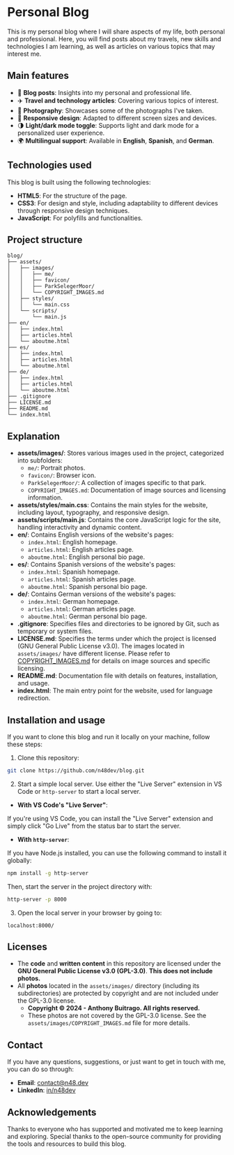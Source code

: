 # Personal Blog

This is my personal blog where I will share aspects of my life, both personal and professional. Here, you will find posts about my travels, new skills and technologies I am learning, as well as articles on various topics that may interest me.

## Main features

- 📝 **Blog posts**: Insights into my personal and professional life.
- ✈️ **Travel and technology articles**: Covering various topics of interest.
- 📸 **Photography**: Showcases some of the photographs I've taken.
- 🎨 **Responsive design**: Adapted to different screen sizes and devices.
- 🌗 **Light/dark mode toggle**: Supports light and dark mode for a personalized user experience.
- 🌍 **Multilingual support**: Available in **English**, **Spanish**, and **German**.

## Technologies used

This blog is built using the following technologies:

- **HTML5**: For the structure of the page.
- **CSS3**: For design and style, including adaptability to different devices through responsive design techniques.
- **JavaScript**: For polyfills and functionalities.

## Project structure

```
blog/
├── assets/
│   ├── images/
│   │   ├── me/
│   │   ├── favicon/
│   │   ├── ParkSelegerMoor/
│   │   └── COPYRIGHT_IMAGES.md
│   ├── styles/
│   │   └── main.css
│   └── scripts/
│       └── main.js
├── en/
│   ├── index.html
│   ├── articles.html
│   └── aboutme.html
├── es/
│   ├── index.html
│   ├── articles.html
│   └── aboutme.html
├── de/
│   ├── index.html
│   ├── articles.html
│   └── aboutme.html
├── .gitignore
├── LICENSE.md
├── README.md
└── index.html
```

## Explanation

- **assets/images/**: Stores various images used in the project, categorized into subfolders:
  - `me/`: Portrait photos.
  - `favicon/`: Browser icon.
  - `ParkSelegerMoor/`: A collection of images specific to that park.
  - `COPYRIGHT_IMAGES.md`: Documentation of image sources and licensing information.
- **assets/styles/main.css**: Contains the main styles for the website, including layout, typography, and responsive design.
- **assets/scripts/main.js**: Contains the core JavaScript logic for the site, handling interactivity and dynamic content.
- **en/**: Contains English versions of the website's pages:
  - `index.html`: English homepage.
  - `articles.html`: English articles page.
  - `aboutme.html`: English personal bio page.
- **es/**: Contains Spanish versions of the website's pages:
  - `index.html`: Spanish homepage.
  - `articles.html`: Spanish articles page.
  - `aboutme.html`: Spanish personal bio page.
- **de/**: Contains German versions of the website's pages:
  - `index.html`: German homepage.
  - `articles.html`: German articles page.
  - `aboutme.html`: German personal bio page.
- **.gitignore**: Specifies files and directories to be ignored by Git, such as temporary or system files.
- **LICENSE.md**: Specifies the terms under which the project is licensed (GNU General Public License v3.0). The images located in `assets/images/` have different license. Please refer to [COPYRIGHT_IMAGES.md](assets/images/COPYRIGHT_IMAGES.md) for details on image sources and specific licensing.
- **README.md**: Documentation file with details on features, installation, and usage.
- **index.html**: The main entry point for the website, used for language redirection.

## Installation and usage

If you want to clone this blog and run it locally on your machine, follow these steps:

1. Clone this repository:

```bash
git clone https://github.com/n48dev/blog.git
```

2. Start a simple local server. Use either the "Live Server" extension in VS Code or `http-server` to start a local server.

- **With VS Code's "Live Server"**:

If you're using VS Code, you can install the "Live Server" extension and simply click "Go Live" from the status bar to start the server.

- **With `http-server`**:

If you have Node.js installed, you can use the following command to install it globally:

```bash
npm install -g http-server
```

Then, start the server in the project directory with:

```bash
http-server -p 8000
```

3. Open the local server in your browser by going to:

`localhost:8000/`

## Licenses

- The **code** and **written content** in this repository are licensed under the **GNU General Public License v3.0 (GPL-3.0)**. **This does not include photos.**
- All **photos** located in the `assets/images/` directory (including its subdirectories) are protected by copyright and are not included under the GPL-3.0 license.
  - **Copyright © 2024 - Anthony Buitrago. All rights reserved.**
  - These photos are not covered by the GPL-3.0 license. See the `assets/images/COPYRIGHT_IMAGES.md` file for more details.

## Contact

If you have any questions, suggestions, or just want to get in touch with me, you can do so through:

- **Email**: contact@n48.dev
- **LinkedIn**: [in/n48dev](https://www.linkedin.com/in/n48dev/)

## Acknowledgements

Thanks to everyone who has supported and motivated me to keep learning and exploring. Special thanks to the open-source community for providing the tools and resources to build this blog.